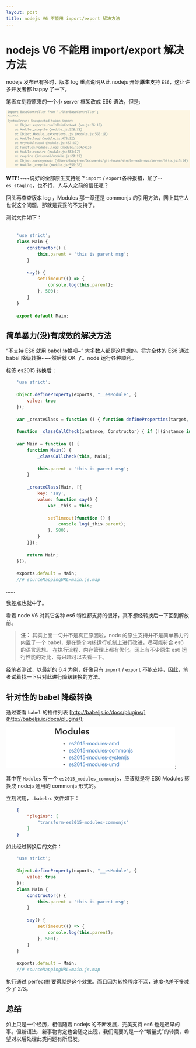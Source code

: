 ```yaml
---
layout: post
title: nodejs V6 不能用 import/export 解决方法
---
```


# nodejs V6 不能用 import/export 解决方法

nodejs 发布已有多时，版本 log 重点说明从此 nodejs 开始**原生**支持 `ES6`，这让许多开发者都 happy 了一下。

笔者立刻将原来的一个小 server 框架改成 ES6 语法，但是: 

![不支持 import](/img/node_module/1.png)

**WTF!**~~~说好的全部原生支持呢？`import` / `export`各种报错，加了`--es_staging`，也不行，人与人之前的信任呢？

回头再查查版本 log ，Modules 那一章还是 commonjs 的引用方法，网上其它人也说这个问题，那就是妥妥的不支持了。

测试文件如下：

~~~javascript

    'use strict';
    class Main {
        constructor() {
            this.parent = 'this is parent msg';
        }

        say() {
            setTimeout(() => {
                console.log(this.parent);
            }, 500);
        }
    }

    export default Main;
~~~

## 简单暴力(没)有成效的解决方法

“不支持 ES6 就用 babel 转换呗~” 大多数人都是这样想的。将完全体的 ES6 通过 babel 降级转换~~~然后就 OK 了。node 运行各种顺利。

标签 es2015 转换后：

~~~javascript
    'use strict';

    Object.defineProperty(exports, "__esModule", {
        value: true
    });

    var _createClass = function () { function defineProperties(target, props) { for (var i = 0; i < props.length; i++) { var descriptor = props[i]; descriptor.enumerable = descriptor.enumerable || false; descriptor.configurable = true; if ("value" in descriptor) descriptor.writable = true; Object.defineProperty(target, descriptor.key, descriptor); } } return function (Constructor, protoProps, staticProps) { if (protoProps) defineProperties(Constructor.prototype, protoProps); if (staticProps) defineProperties(Constructor, staticProps); return Constructor; }; }();

    function _classCallCheck(instance, Constructor) { if (!(instance instanceof Constructor)) { throw new TypeError("Cannot call a class as a function"); } }

    var Main = function () {
        function Main() {
            _classCallCheck(this, Main);

            this.parent = 'this is parent msg';
        }

        _createClass(Main, [{
            key: 'say',
            value: function say() {
                var _this = this;

                setTimeout(function () {
                    console.log(_this.parent);
                }, 500);
            }
        }]);

        return Main;
    }();

    exports.default = Main;
    //# sourceMappingURL=main.js.map
~~~

......

我差点也就中了。

看着 node V6 对其它各种 es6 特性都支持的很好，真不想经转换后一下回到解放前。

> **注：**
其实上面一句并不是真正原因啦，node 的原生支持并不是简单暴力的内置了一个 babel，是在整个内核运行机制上进行改进，尽可能符合 es6 的语言思想。
在执行流程、内存管理上都有优化。网上有不少原生 es6 运行性能的对比，有兴趣可以去看一下。

经笔者测试，以最新的 6.4 为例，好像只有 `import` / `export` 不能支持，因此，笔者试着找一下只对此进行降级转换的方法。

## 针对性的 babel 降级转换

通过查看 `babel` 的插件列表 [http://babeljs.io/docs/plugins/](http://babeljs.io/docs/plugins/);

![babel 插件](/img/node_module/2.png);

其中在 `Modules` 有一个 `es2015_modules_commonjs`，应该就是将 ES6 Modules 转换成 nodejs 通用的 commonjs 形式的。


立刻试用，`.babelrc` 文件如下：

~~~json
    {
        "plugins": [
            "transform-es2015-modules-commonjs"
        ]
    }
~~~

如此经过转换后的文件：

~~~javascript
    'use strict';

    Object.defineProperty(exports, "__esModule", {
        value: true
    });
    class Main {
        constructor() {
            this.parent = 'this is parent msg';
        }

        say() {
            setTimeout(() => {
                console.log(this.parent);
            }, 500);
        }
    }

    exports.default = Main;
    //# sourceMappingURL=main.js.map

~~~

执行通过 perfect!!! 要得就是这个效果。而且因为转换程度不深，速度也差不多减少了 2/3。

## 总结

如上只是一个经历，相信随着 nodejs 的不断发展，完美支持 es6 也是迟早的事。但新语法、新事物肯定也会随之出现，我们需要的是一个“增量式”的转换，希望对以后处理此类问题有所启发。